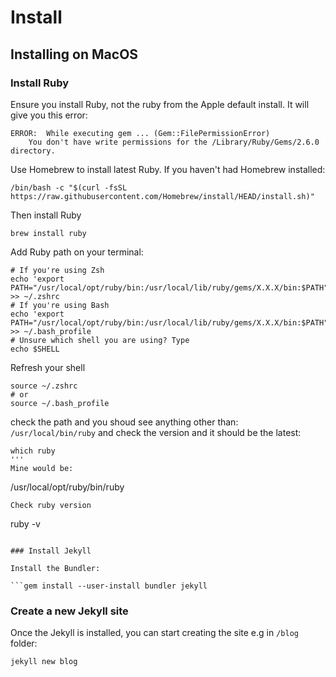 # Install

## Installing on MacOS

### Install Ruby 

Ensure you install Ruby, not the ruby from the Apple default install. It will give you this error:

```
ERROR:  While executing gem ... (Gem::FilePermissionError)
    You don't have write permissions for the /Library/Ruby/Gems/2.6.0 directory.
```
Use Homebrew to install latest Ruby. If you haven't had Homebrew installed:

```
/bin/bash -c "$(curl -fsSL https://raw.githubusercontent.com/Homebrew/install/HEAD/install.sh)"
```
Then install Ruby

```
brew install ruby
```
Add Ruby path on your terminal:

```
# If you're using Zsh
echo 'export PATH="/usr/local/opt/ruby/bin:/usr/local/lib/ruby/gems/X.X.X/bin:$PATH"' >> ~/.zshrc
# If you're using Bash
echo 'export PATH="/usr/local/opt/ruby/bin:/usr/local/lib/ruby/gems/X.X.X/bin:$PATH"' >> ~/.bash_profile
# Unsure which shell you are using? Type
echo $SHELL
```
Refresh your shell

```
source ~/.zshrc
# or
source ~/.bash_profile
```
check the path and you shoud see anything other than: `/usr/local/bin/ruby` 
and check the version and it should be the latest:
```
which ruby
'''
Mine would be:
```
/usr/local/opt/ruby/bin/ruby
```
Check ruby version

```
ruby -v
```

### Install Jekyll

Install the Bundler:

```gem install --user-install bundler jekyll
```

### Create a new Jekyll site

Once the Jekyll is installed, you can start creating the site e.g in `/blog` folder:

```
jekyll new blog
```

